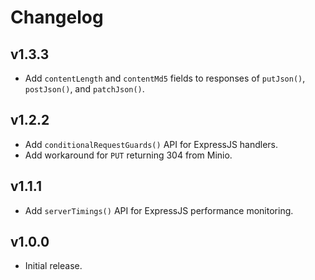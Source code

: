 # Changelog
## v1.3.3
- Add `contentLength` and `contentMd5` fields to responses of `putJson()`,
  `postJson()`, and `patchJson()`.

## v1.2.2
- Add `conditionalRequestGuards()` API for ExpressJS handlers.
- Add workaround for `PUT` returning 304 from Minio.

## v1.1.1
- Add `serverTimings()` API for ExpressJS performance monitoring.

## v1.0.0
- Initial release.
